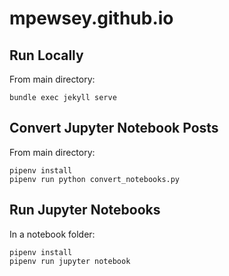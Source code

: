# mpewsey.github.io

## Run Locally

From main directory:

```
bundle exec jekyll serve
```

## Convert Jupyter Notebook Posts

From main directory:

```
pipenv install
pipenv run python convert_notebooks.py
```

## Run Jupyter Notebooks

In a notebook folder:

```
pipenv install
pipenv run jupyter notebook
```
 
